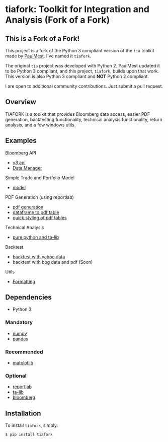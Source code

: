 # tiafork: Toolkit for Integration and Analysis (Fork of a Fork)

## This is a Fork of a Fork!
This project is a fork of the Python 3 compliant version of the `tia` toolkit made by [PaulMest](https://github.com/PaulMest/tia). I've named it `tiafork`.

The original `tia` project was developed with Python 2. PaulMest updated it to be Python 3 compliant, and this project, `tiafork`, builds upon that work. This version is also Python 3 compliant and **NOT** Python 2 compliant.

I are open to additional community contributions. Just submit a pull request.

## Overview
TIAFORK is a toolkit that provides Bloomberg data access, easier PDF generation, backtesting functionality, technical analysis functionality, return analysis, and a few windows utils.

## Examples

Bloomberg API
- [v3 api](http://nbviewer.ipython.org/github/yourusername/tiafork/blob/master/examples/v3api.ipynb)
- [Data Manager](http://nbviewer.ipython.org/github/yourusername/tiafork/blob/master/examples/datamgr.ipynb)

Simple Trade and Portfolio Model
- [model](http://nbviewer.ipython.org/github/yourusername/tiafork/blob/master/examples/model_usage.ipynb)

PDF Generation (using reportlab)
- [pdf generation](http://nbviewer.ipython.org/github/yourusername/tiafork/blob/master/examples/rlab_usage.ipynb)
- [dataframe to pdf table](http://nbviewer.ipython.org/github/yourusername/tiafork/blob/master/examples/rlab_table_example.ipynb)
- [quick styling of pdf tables](http://nbviewer.ipython.org/github/yourusername/tiafork/blob/master/examples/rlab_table_style.ipynb)

Technical Analysis
- [pure python and ta-lib](http://nbviewer.ipython.org/github/yourusername/tiafork/blob/master/examples/ta.ipynb)

Backtest
- [backtest with yahoo data](http://nbviewer.ipython.org/github/yourusername/tiafork/blob/master/examples/backtest.ipynb)
- backtest with bbg data and pdf (Soon)

Utils
- [Formatting](http://nbviewer.ipython.org/github/yourusername/tiafork/blob/master/examples/fmt.ipynb)

## Dependencies
- Python 3

### Mandatory
- [numpy](http://www.numpy.org/)
- [pandas](http://pandas.pydata.org/)

### Recommended
- [matplotlib](http://matplotlib.sourceforge.net)

### Optional
- [reportlab](http://www.reportlab.com/)
- [ta-lib](http://mrjbq7.github.io/ta-lib/)
- [bloomberg](http://www.bloomberglabs.com/api/libraries/)

## Installation
To install `tiafork`, simply:

    $ pip install tiafork
